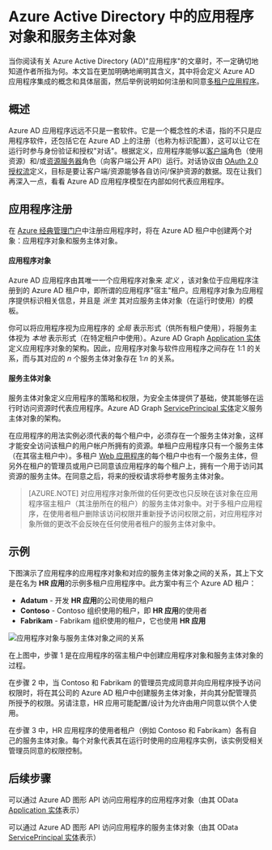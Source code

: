 <properties
pageTitle="Azure Active Directory 应用程序对象和服务主体对象 | Azure"
description="介绍 Azure Active Directory 中应用程序对象与服务主体对象之间的关系"
documentationCenter="dev-center-name"
authors="bryanla"
manager="mbaldwin"
services="active-directory"
editor=""/>

<tags
ms.service="active-directory"
ms.devlang="na"
ms.topic="article"
ms.tgt_pltfrm="na"
ms.workload="identity"
ms.date="08/10/2016"
wacn.date="10/11/2016"
ms.author="bryanla;mbaldwin"/>

# Azure Active Directory 中的应用程序对象和服务主体对象
当你阅读有关 Azure Active Directory (AD)"应用程序"的文章时，不一定确切地知道作者所指为何。本文旨在更加明确地阐明其含义，其中将会定义 Azure AD 应用程序集成的概念和具体层面，然后举例说明如何注册和同意[多租户应用程序](/documentation/articles/active-directory-dev-glossary/#multi-tenant-application/)。

## 概述
Azure AD 应用程序远远不只是一套软件。它是一个概念性的术语，指的不只是应用程序软件，还包括它在 Azure AD 上的注册（也称为标识配置），这可以让它在运行时参与身份验证和授权"对话"。根据定义，应用程序能够以[客户端](/documentation/articles/active-directory-dev-glossary/#client-application/)角色（使用资源）和/或[资源服务器](/documentation/articles/active-directory-dev-glossary/#resource-server/)角色（向客户端公开 API）运行。对话协议由 [OAuth 2.0 授权流](/documentation/articles/active-directory-dev-glossary/#authorization-grant/)定义，目标是要让客户端/资源能够各自访问/保护资源的数据。现在让我们再深入一点，看看 Azure AD 应用程序模型在内部如何代表应用程序。

## 应用程序注册
在 [Azure 经典管理门户][AZURE-Classic-Portal]中注册应用程序时，将在 Azure AD 租户中创建两个对象：应用程序对象和服务主体对象。

#### 应用程序对象
Azure AD 应用程序由其唯一一个应用程序对象来 *定义* ，该对象位于应用程序注册到的 Azure AD 租户中，即所谓的应用程序"宿主"租户。应用程序对象为应用程序提供标识相关信息，并且是 *派生* 其对应服务主体对象（在运行时使用）的模板。

你可以将应用程序视为应用程序的 *全局* 表示形式（供所有租户使用），将服务主体视为 *本地* 表示形式（在特定租户中使用）。Azure AD Graph [Application 实体][AAD-Graph-App-Entity]定义应用程序对象的架构。因此，应用程序对象与软件应用程序之间存在 1:1 的关系，而与其对应的 *n* 个服务主体对象存在 1:*n* 的关系。

#### 服务主体对象
服务主体对象定义应用程序的策略和权限，为安全主体提供了基础，使其能够在运行时访问资源时代表应用程序。Azure AD Graph [ServicePrincipal 实体][AAD-Graph-Sp-Entity]定义服务主体对象的架构。

在应用程序的用法实例必须代表的每个租户中，必须存在一个服务主体对象，这样才能安全访问该租户的用户帐户所拥有的资源。单租户应用程序只有一个服务主体（在其宿主租户中）。多租户 [Web 应用程序](/documentation/articles/active-directory-dev-glossary/#web-client/)的每个租户中也有一个服务主体，但另外在租户的管理员或用户已同意该应用程序的每个租户上，拥有一个用于访问其资源的服务主体。在同意之后，将来的授权请求将参考服务主体对象。

> [AZURE.NOTE] 对应用程序对象所做的任何更改也只反映在该对象在应用程序宿主租户（其注册所在的租户）的服务主体对象中。对于多租户应用程序，在使用者租户删除该访问权限并重新授予访问权限之前，对应用程序对象所做的更改不会反映在任何使用者租户的服务主体对象中。

## 示例
下图演示了应用程序的应用程序对象和对应的服务主体对象之间的关系，其上下文是在名为 **HR 应用**的示例多租户应用程序中。此方案中有三个 Azure AD 租户：

- **Adatum** - 开发 **HR 应用**的公司使用的租户
- **Contoso** - Contoso 组织使用的租户，即 **HR 应用**的使用者
- **Fabrikam** - Fabrikam 组织使用的租户，它也使用 **HR 应用**

![应用程序对象与服务主体对象之间的关系](./media/active-directory-application-objects/application-objects-relationship.png)

在上图中，步骤 1 是在应用程序的宿主租户中创建应用程序对象和服务主体对象的过程。

在步骤 2 中，当 Contoso 和 Fabrikam 的管理员完成同意并向应用程序授予访问权限时，将在其公司的 Azure AD 租户中创建服务主体对象，并向其分配管理员所授予的权限。另请注意，HR 应用可能配置/设计为允许由用户同意以供个人使用。

在步骤 3 中，HR 应用程序的使用者租户（例如 Contoso 和 Fabrikam）各有自己的服务主体对象。每个对象代表其在运行时使用的应用程序实例，该实例受相关管理员同意的权限控制。

## 后续步骤
可以通过 Azure AD 图形 API 访问应用程序的应用程序对象（由其 OData [Application 实体][AAD-Graph-App-Entity]表示）

可以通过 Azure AD 图形 API 访问应用程序的服务主体对象（由其 OData [ServicePrincipal 实体][AAD-Graph-Sp-Entity]表示）



<!--Image references-->

<!--Reference style links -->
[AAD-Graph-App-Entity]: https://msdn.microsoft.com/Library/Azure/Ad/Graph/api/entity-and-complex-type-reference#application-entity
[AAD-Graph-Sp-Entity]: https://msdn.microsoft.com/Library/Azure/Ad/Graph/api/entity-and-complex-type-reference#serviceprincipal-entity
[AZURE-Classic-Portal]: https://manage.windowsazure.cn

<!---HONumber=Mooncake_0926_2016-->

